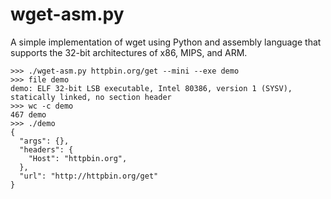 # wget-asm.py

A simple implementation of wget using Python and assembly language
that supports the 32-bit architectures of x86, MIPS, and ARM.

```
>>> ./wget-asm.py httpbin.org/get --mini --exe demo
>>> file demo
demo: ELF 32-bit LSB executable, Intel 80386, version 1 (SYSV),
statically linked, no section header
>>> wc -c demo
467 demo
>>> ./demo
{
  "args": {},
  "headers": {
    "Host": "httpbin.org",
  },
  "url": "http://httpbin.org/get"
}
```
